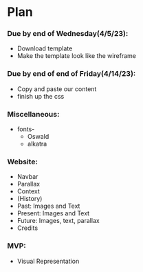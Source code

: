 # Plan
### Due by end of Wednesday(4/5/23):
* Download template
* Make the template look like the wireframe

### Due by end of end of Friday(4/14/23):
* Copy and paste our content
* finish up the css

### Miscellaneous:
 * fonts-
    * Oswald
    * alkatra
### Website:
* Navbar
* Parallax
* Context
* (History)
* Past: Images and Text
* Present: Images and Text
* Future: Images, text, parallax
* Credits
### MVP:
* Visual Representation
